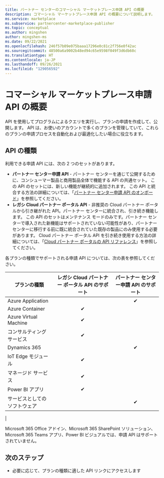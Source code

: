 ```yaml
---
title: パートナー センターのコマーシャル マーケットプレース申請 API の概要
description: コマーシャル マーケットプレース申請 API の概要について説明します。
ms.service: marketplace
ms.subservice: partnercenter-marketplace-publisher
ms.topic: conceptual
ms.author: mingshen
author: mingshen-ms
ms.date: 09/22/2021
ms.openlocfilehash: 246f57b09e075baaa17296e0c81c2f756e0f42ac
ms.sourcegitcommit: 48500a6a9002b48ed94c65e9598f049f3d6db60c
ms.translationtype: HT
ms.contentlocale: ja-JP
ms.lasthandoff: 09/26/2021
ms.locfileid: "129056592"
---
```

# <a name="commercial-marketplace-submission-api-overview"></a>コマーシャル マーケットプレース申請 API の概要

API を使用してプログラムによるクエリを実行し、プランの申請を作成して、公開します。 API は、お使いのアカウントで多くのプランを管理していて、これらのプランの申請プロセスを自動化および最適化したい場合に役立ちます。

## <a name="types-of-apis"></a>API の種類

利用できる申請 API には、次の 2 つのセットがあります。

- **パートナー センター申請 API** - パートナー センターを通じて公開するために、コンシューマー製品と商用製品全体で機能する API の共通セット。 この API のセットには、新しい機能が継続的に追加されます。 この API と統合する方法の詳細については、「[パートナー センター申請 API のオンボード](submission-api-onboard.md)」を参照してください。 
- **レガシ Cloud パートナー ポータル API** - 非推奨の Cloud パートナー ポータルから引き継がれた API。パートナー センターに統合され、引き続き機能します。 この API のセットはメンテナンス モードのみです。パートナー センターで導入された新機能はサポートされていない可能性があり、パートナー センターに移行する前に既に統合されていた既存の製品にのみ使用する必要があります。 Cloud パートナー ポータル API を引き続き使用する方法の詳細については、「[Cloud パートナー ポータルの API リファレンス](cloud-partner-portal-api-overview.md)」を参照してください。

各プランの種類でサポートされる申請 API については、次の表を参照してください。

| プランの種類 | レガシ Cloud パートナー ポータル API のサポート | パートナー センター申請 API のサポート |
| --- | :---: | :---: |
| Azure Application |  | &#x2714; |
| Azure Container | &#x2714; |  |
| Azure Virtual Machine | &#x2714; |  |
| コンサルティング サービス | &#x2714; |  |
| Dynamics 365 |  | &#x2714; |
| IoT Edge モジュール | &#x2714; |  |
| マネージド サービス | &#x2714; |  |
| Power BI アプリ | &#x2714; |  |
| サービスとしてのソフトウェア |  | &#x2714; |
|

Microsoft 365 Office アドイン、Microsoft 365 SharePoint ソリューション、Microsoft 365 Teams アプリ、Power BI ビジュアルでは、申請 API はサポートされていません。

## <a name="next-steps"></a>次のステップ

- 必要に応じて、プランの種類に適した API リンクにアクセスします
